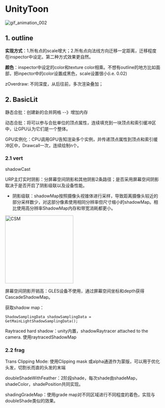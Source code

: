 # UnityToon

![gif_animation_002](https://user-images.githubusercontent.com/28896013/144419908-cec94ef2-b8b8-4738-a574-96dcb39c8369.gif)

## 1. outline

**实现方式**：1.所有点的scale增大；2.所有点向法线方向迁移一定距离，迁移程度在inspector中设定。第二种方式效果更自然。

**颜色**：inspector中设定的color和texture color相乘。不想有outline的地方比如面部，把inpector中的color设置成黑色，scale设置很小(i.e. 0.02)

zOverdraw: 不同深度，从后往前，多次渲染叠加；

## 2. BasicLit

静态合批：创建新的合并网格 --》增加内存

动态合批：将可以参与合批单位的顶点属性，连续填充到一块顶点和索引缓冲区中，让GPU认为它们是一个整体。

GPU实例化：CPU调用GPU告知渲染多个实例，并传递顶点属性到顶点和索引缓冲区中，Drawcall一次，连续绘制n个。

### 2.1 vert

shadowCast

URP主灯实时阴影：分屏幕空间阴影和其他阴影2条路径；是否采用屏幕空间阴影取决于是否开启了阴影级联以及设备性能。

* 阴影级联：shadowMap按照摄像头视锥体进行采样，导致距离摄像头较近的部分采样数少，对这部分像素使用相同分辨率但尺寸缩小的shadowMap。相比使用高分辨率ShadowMap内存和带宽消耗都更小。
<img width="221" alt="CSM" src="https://user-images.githubusercontent.com/28896013/144419920-c15e3cf2-ce28-4980-b286-671df6a59bb1.png">

屏幕空间阴影开销高：GLES设备不使用，通过屏幕空间坐标和depth获得CascadeShadowMap。

获取shadow map：

`ShadowSamplingData shadowSamplingData = GetMainLightShadowSamplingData();`

Raytraced hard shadow：unity内置，shadowRaytracer attached to the camera. 使用raytracedShadowMap

### 2.2 frag

Trans Clipping Mode: 使用Clipping mask 或alpha通道作为蒙版，可以用于优化头发，切割长而直的头发的末端 

doubleShadeWithFeather：2阶段shade，每次shade由shadeMap，shadeColor，shadePosition共同实现。

shadingGradeMap：使用grade map对不同区域进行不同程度的着色，实现与doubleShade类似的效果。
